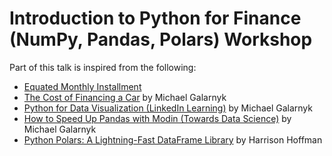 # Introduction to Python for Finance (NumPy, Pandas, Polars) Workshop



Part of this talk is inspired from the following: 
- [Equated Monthly Installment](https://www.investopedia.com/terms/e/equated_monthly_installment.asp)
- [The Cost of Financing a Car](https://medium.com/p/c00997f1aee) by Michael Galarnyk
- [Python for Data Visualization (LinkedIn Learning)](https://www.linkedin.com/learning-login/share?account=2163426&forceAccount=false&redirect=https%3A%2F%2Fwww.linkedin.com%2Flearning%2Fpython-for-data-visualization-2023%3Ftrk%3Dshare_ent_url%26shareId%3DDGcmsACFQiarZzlJgzHfzQ%253D%253D) by Michael Galarnyk 
- [How to Speed Up Pandas with Modin (Towards Data Science)](https://medium.com/towards-data-science/how-to-speed-up-pandas-with-modin-84aa6a87bcdb) by Michael Galarnyk
- [Python Polars: A Lightning-Fast DataFrame Library](https://realpython.com/polars-python/) by Harrison Hoffman

